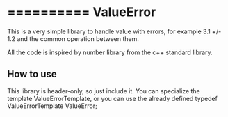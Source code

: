 ==========
ValueError
==========

This is a very simple library to handle value with errors, for example 3.1 +/- 1.2 and the common operation between them.

All the code is inspired by <complex> number library from the c++ standard library.

How to use
----------
This library is header-only, so just include it. You can specialize the template ValueErrorTemplate, or you can use the already defined typedef ValueErrorTemplate<double> ValueError;